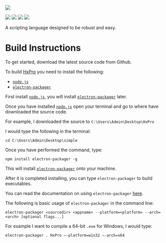 ![](https://github.com/alamshafil/simple/blob/master/logos/logo-full-black.png)


[![](https://api.travis-ci.com/alamshafil/simple.svg?branch=master)](https://travis-ci.com/alamshafil/simple)
[![](https://david-dm.org/alamshafil/simple.svg)](https://david-dm.org/alamshafil/simple)
[![](https://snyk.io/test/github/alamshafil/simple/badge.svg)](https://snyk.io/test/github/alamshafil/simple)
[![](https://img.shields.io/twitter/follow/FuriousDevYT?style=social)](https://www.twitter.com/FuriousDevYT)

A scripting language designed to be robust and easy.

# Build Instructions
To get started, download the latest source code from Github.

To build [HxPro](https://github.com/alamshafil/HxPro/) you need to install the following:
* [`node.js`](https://nodejs.org/)
* [`electron-packager`](https://github.com/electron/electron-packager)

First install [`node.js`](https://nodejs.org/), you will install [`electron-packager`](https://github.com/electron/electron-packager) later.

Once you have installed [`node.js`](https://nodejs.org/) open your terminal and go to where have downloaded the source code.

For example, I downloaded the source to `C:\Users\Admin\Desktop\HxPro` 

I would type the following in the terminal:
```
cd C:\Users\Admin\Desktop\simple
```

Once you have performed the command, type:
```
npm install electron-packager -g
```

This will install [`electron-packager`](https://github.com/electron/electron-packager) onto your machine.

After it is completed installing, you can type `electron-packager` to build executables.

You can read the documentation on using `electron-packager` [here](https://github.com/electron/electron-packager).

The following is basic usage of `electron-packager` in the command line:
```
electron-packager <sourcedir> <appname> --platform=<platform> --arch=<arch> [optional flags...]
```

For example I want to compile a 64-bit `.exe` for Windows, I would type:

```
electron-packager . HxPro —-platform=win32 —-arch=x64
```
